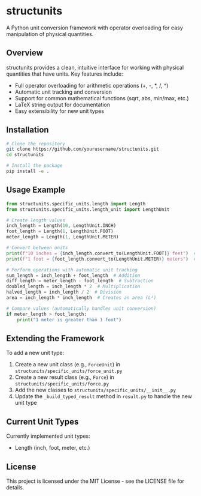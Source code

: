 # structunits

A Python unit conversion framework with operator overloading for easy manipulation of physical quantities.

## Overview

structunits provides a clean, intuitive interface for working with physical quantities that have units. Key features include:

- Full operator overloading for arithmetic operations (+, -, *, /, ^)
- Automatic unit tracking and conversion
- Support for common mathematical functions (sqrt, abs, min/max, etc.)
- LaTeX string output for documentation
- Easy extensibility for new unit types

## Installation

```bash
# Clone the repository
git clone https://github.com/yourusername/structunits.git
cd structunits

# Install the package
pip install -e .
```

## Usage Example

```python
from structunits.specific_units.length import Length
from structunits.specific_units.length_unit import LengthUnit

# Create length values
inch_length = Length(10, LengthUnit.INCH)
foot_length = Length(1, LengthUnit.FOOT)
meter_length = Length(1, LengthUnit.METER)

# Convert between units
print(f"10 inches = {inch_length.convert_to(LengthUnit.FOOT)} feet")  # 0.8333 feet
print(f"1 foot = {foot_length.convert_to(LengthUnit.METER)} meters")  # 0.3048 meters

# Perform operations with automatic unit tracking
sum_length = inch_length + foot_length  # Addition
diff_length = meter_length - foot_length  # Subtraction
doubled_length = inch_length * 2  # Multiplication
halved_length = inch_length / 2  # Division
area = inch_length * inch_length  # Creates an area (L²)

# Compare values (automatically handles unit conversion)
if meter_length > foot_length:
    print("1 meter is greater than 1 foot")
```

## Extending the Framework

To add a new unit type:

1. Create a new unit class (e.g., `ForceUnit`) in `structunits/specific_units/force_unit.py`
2. Create a new result class (e.g., `Force`) in `structunits/specific_units/force.py`
3. Add the new classes to `structunits/specific_units/__init__.py`
4. Update the `_build_typed_result` method in `result.py` to handle the new unit type

## Current Unit Types

Currently implemented unit types:
- Length (inch, foot, meter, etc.)

## License

This project is licensed under the MIT License - see the LICENSE file for details.
